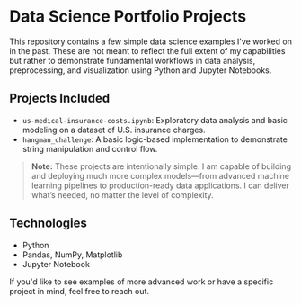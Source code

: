 # Data Science Portfolio Projects

This repository contains a few simple data science examples I've worked on in the past. These are not meant to reflect the full extent of my capabilities but rather to demonstrate fundamental workflows in data analysis, preprocessing, and visualization using Python and Jupyter Notebooks.

## Projects Included

- `us-medical-insurance-costs.ipynb`: Exploratory data analysis and basic modeling on a dataset of U.S. insurance charges.
- `hangman_challenge`: A basic logic-based implementation to demonstrate string manipulation and control flow.

> **Note:** These projects are intentionally simple. I am capable of building and deploying much more complex models—from advanced machine learning pipelines to production-ready data applications. I can deliver what’s needed, no matter the level of complexity.

## Technologies

- Python
- Pandas, NumPy, Matplotlib
- Jupyter Notebook

If you'd like to see examples of more advanced work or have a specific project in mind, feel free to reach out.
